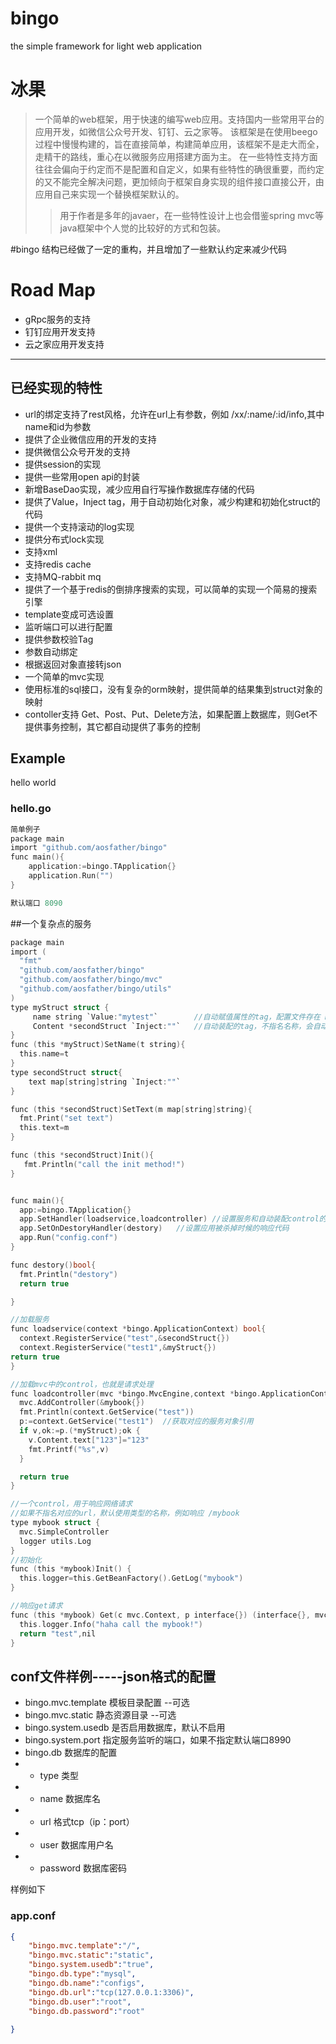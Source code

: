 # bingo
the simple framework for light web application

# 冰果
> 一个简单的web框架，用于快速的编写web应用。支持国内一些常用平台的应用开发，如微信公众号开发、钉钉、云之家等。
该框架是在使用beego过程中慢慢构建的，旨在直接简单，构建简单应用，该框架不是走大而全，走精干的路线，重心在以微服务应用搭建方面为主。
在一些特性支持方面往往会偏向于约定而不是配置和自定义，如果有些特性的确很重要，而约定的又不能完全解决问题，更加倾向于框架自身实现的组件接口直接公开，由应用自己来实现一个替换框架默认的。
>  > 用于作者是多年的javaer，在一些特性设计上也会借鉴spring mvc等java框架中个人觉的比较好的方式和包装。


#bingo 结构已经做了一定的重构，并且增加了一些默认约定来减少代码

# Road Map
* gRpc服务的支持
* 钉钉应用开发支持
* 云之家应用开发支持

------------------------------------------------
## 已经实现的特性
* url的绑定支持了rest风格，允许在url上有参数，例如 /xx/:name/:id/info,其中name和id为参数
* 提供了企业微信应用的开发的支持
* 提供微信公众号开发的支持
* 提供session的实现
* 提供一些常用open api的封装
* 新增BaseDao实现，减少应用自行写操作数据库存储的代码
* 提供了Value，Inject tag，用于自动初始化对象，减少构建和初始化struct的代码
* 提供一个支持滚动的log实现
* 提供分布式lock实现
* 支持xml
* 支持redis cache
* 支持MQ-rabbit mq
* 提供了一个基于redis的倒排序搜索的实现，可以简单的实现一个简易的搜索引擎
* template变成可选设置
* 监听端口可以进行配置
*  提供参数校验Tag
*  参数自动绑定
*  根据返回对象直接转json
*  一个简单的mvc实现
*  使用标准的sql接口，没有复杂的orm映射，提供简单的结果集到struct对象的映射
*  contoller支持 Get、Post、Put、Delete方法，如果配置上数据库，则Get不提供事务控制，其它都自动提供了事务的控制

## Example
hello world
### hello.go

```c
简单例子
package main
import "github.com/aosfather/bingo"
func main(){
    application:=bingo.TApplication{}
    application.Run("")
}

默认端口 8090

```
##一个复杂点的服务
```c
package main
import (
  "fmt"
  "github.com/aosfather/bingo"
  "github.com/aosfather/bingo/mvc"
  "github.com/aosfather/bingo/utils"
)
type myStruct struct {
     name string `Value:"mytest"`        //自动赋值属性的tag，配置文件存在 mytest的属性值。如果不是公开的，则会调用Setxxx方法进行赋值
     Content *secondStruct `Inject:""`   //自动装配的tag，不指名名称，会自动装配对应类型的。如果属性不是公开的，则会调用Setxxx方法
}
func (this *myStruct)SetName(t string){
  this.name=t
}
type secondStruct struct{
    text map[string]string `Inject:""`
}

func (this *secondStruct)SetText(m map[string]string){
  fmt.Print("set text")
  this.text=m
}

func (this *secondStruct)Init(){
   fmt.Println("call the init method!")
}


func main(){
  app:=bingo.TApplication{}
  app.SetHandler(loadservice,loadcontroller) //设置服务和自动装配control的方法
  app.SetOnDestoryHandler(destory)   //设置应用被杀掉时候的响应代码
  app.Run("config.conf")
}

func destory()bool{
  fmt.Println("destory")
  return true

}

//加载服务
func loadservice(context *bingo.ApplicationContext) bool{
  context.RegisterService("test",&secondStruct{})
  context.RegisterService("test1",&myStruct{})
return true
}

//加载mvc中的control，也就是请求处理
func loadcontroller(mvc *bingo.MvcEngine,context *bingo.ApplicationContext) bool {
  mvc.AddController(&mybook{})
  fmt.Println(context.GetService("test"))
  p:=context.GetService("test1")  //获取对应的服务对象引用
  if v,ok:=p.(*myStruct);ok {
    v.Content.text["123"]="123"
    fmt.Printf("%s",v)
  }

  return true
}

//一个control，用于响应网络请求
//如果不指名对应的url，默认使用类型的名称，例如响应 /mybook
type mybook struct {
  mvc.SimpleController
  logger utils.Log
}
//初始化
func (this *mybook)Init() {
  this.logger=this.GetBeanFactory().GetLog("mybook")
}

//响应get请求
func (this *mybook) Get(c mvc.Context, p interface{}) (interface{}, mvc.BingoError) {
  this.logger.Info("haha call the mybook!")
  return "test",nil
}


```



## conf文件样例-----json格式的配置
* bingo.mvc.template 模板目录配置  --可选
* bingo.mvc.static  静态资源目录   --可选
* bingo.system.usedb 是否启用数据库，默认不启用
* bingo.system.port 指定服务监听的端口，如果不指定默认端口8990
* bingo.db 数据库的配置
* * type 类型
* * name 数据库名
* * url 格式tcp（ip：port） 
* * user 数据库用户名
* * password 数据库密码

样例如下
### app.conf
```json
{
	"bingo.mvc.template":"/",
	"bingo.mvc.static":"static",
	"bingo.system.usedb":"true",
	"bingo.db.type":"mysql",
	"bingo.db.name":"configs",
	"bingo.db.url":"tcp(127.0.0.1:3306)",
	"bingo.db.user":"root",
	"bingo.db.password":"root"
	
}
```


